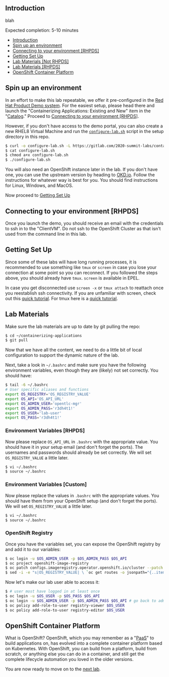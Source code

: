 ## Introduction

blah

Expected completion: 5-10 minutes

- [Introduction](#introduction)
- [Spin up an environment](#spin-up-an-environment)
- [Connecting to your environment [RHPDS]](#connecting-to-your-environment-rhpds)
- [Getting Set Up](#getting-set-up)
- [Lab Materials [Not RHPDS]](#lab-materials-not-rhpds)
- [Lab Materials [RHPDS]](#lab-materials-rhpds)
- [OpenShift Container Platform](#openshift-container-platform)

## Spin up an environment

In an effort to make this lab repeatable, we offer it pre-configured in the [Red Hat Product Demo system](https://rhpds.redhat.com). For the easiest setup, please head there and launch the "Containerizing Applications: Existing and New" item in the "[Catalog](https://rhpds.redhat.com/catalog/explorer)." Proceed to [Connecting to your environment [RHPDS]](#connecting-to-your-environment-rhpds).

However, if you don't have access to the demo portal, you can also create a new RHEL8 Virtual Machine and run the [`configure-lab.sh`](../../setup/configure-lab.sh) script in the setup directory in this repo.

```bash
$ curl -o configure-lab.sh -L https://gitlab.com/2020-summit-labs/containerizing-applications/-/raw/master/setup/configure-lab.sh
$ cat configure-lab.sh
$ chmod a+x configure-lab.sh
$ ./configure-lab.sh
```

You will also need an OpenShift instance later in the lab. If you don't have one, you can use the upstream version by heading to [OKD.io](https://www.okd.io/). Follow the instructions for whatever way is best for you. You should find instructions for Linux, Windows, and MacOS.

Now proceed to [Getting Set Up](#getting-set-up)


## Connecting to your environment [RHPDS]

Once you launch the demo, you should receive an email with the credentials to ssh in to the "ClientVM". Do not ssh to the OpenShift Cluster as that isn't used from the command line in this lab.

## Getting Set Up
Since some of these labs will have long running processes, it is recommended to use something like `tmux` or `screen` in case you lose your connection at some point so you can reconnect. If you followed the steps above, you should already have `tmux`. `screen` is available in EPEL. 

In case you get disconnected use `screen -x` or `tmux attach` to reattach once you reestablish ssh connectivity. If you are unfamiliar with screen, check out this [quick tutorial](https://www.mattcutts.com/blog/a-quick-tutorial-on-screen/). For tmux here is a [quick tutorial](https://fedoramagazine.org/use-tmux-more-powerful-terminal/).

## Lab Materials

Make sure the lab materials are up to date by git pulling the repo:
```bash
$ cd ~/containerizing-applications
$ git pull
```

Now that we have all the content, we need to do a little bit of local configuration to support the dynamic nature of the lab.

Next, take a look in `~/.bashrc` and make sure you have the following environment variables, even though they are (likely) not set correctly. You should have:

 ```bash
$ tail -6 ~/.bashrc
# User specific aliases and functions
export OS_REGISTRY='OS_REGISTRY_VALUE'
export OS_API='OS_API_URL'
export OS_ADMIN_USER='opentlc-mgr'
export OS_ADMIN_PASS='r3dh4t1!'
export OS_USER='lab-user'
export OS_PASS='r3dh4t1!'
```

### Environment Variables [RHPDS]
Now please replace `OS_API_URL` in `.bashrc` with the appropriate value. You should have it in your setup email (and don't forget the ports). The usernames and passwords should already be set correctly.  We will set `OS_REGISTRY_VALUE` a little later.

```bash
$ vi ~/.bashrc
$ source ~/.bashrc
```

### Environment Variables [Custom]
Now please replace the values in `.bashrc` with the appropriate values. You should have them from your OpenShift setup (and don't forget the ports). We will set `OS_REGISTRY_VALUE` a little later.

```bash
$ vi ~/.bashrc
$ source ~/.bashrc
```

### OpenShift Registry
Once you have the variables set, you can expose the OpenShift registry by and add it to our variables:

```bash
$ oc login -u $OS_ADMIN_USER -p $OS_ADMIN_PASS $OS_API
$ oc project openshift-image-registry
$ oc patch configs.imageregistry.operator.openshift.io/cluster --patch '{"spec":{"defaultRoute":true}}' --type=merge
$ sed -i -e "s|OS_REGISTRY_VALUE| \ `oc get routes -o jsonpath="{..items[*].spec.host}"`|g" ~/.bashrc #this sets OS_REGISTRY_VALUE
```

Now let's make our lab user able to access it:

```bash
$ # user most have logged in at least once
$ oc login -u $OS_USER -p $OS_PASS $OS_API 
$ oc login -u $OS_ADMIN_USER -p $OS_ADMIN_PASS $OS_API # go back to admin
$ oc policy add-role-to-user registry-viewer $OS_USER
$ oc policy add-role-to-user registry-editor $OS_USER
```

## OpenShift Container Platform

What is OpenShift? OpenShift, which you may remember as a "[PaaS](https://en.wikipedia.org/wiki/Platform_as_a_service)" to build applications on, has evolved into a complete container platform based on Kubernetes. With OpenShift, you can build from a platform, build from scratch, or anything else you can do in a container, and still get the complete lifecycle automation you loved in the older versions.

You are now ready to move on to the [next lab](../lab1/chapter1.md).
